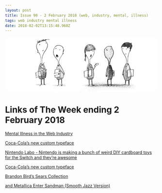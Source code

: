 ```yaml
---
layout: post
title: Issue 90 - 2 February 2018 (web, industry, mental, illness)
tags: web industry mental illness
date: 2018-02-02T13:15:48.960Z
---
```

![Mental Illness in the Web Industry](/assets/uploads/issue-90.jpg "Mental Illness in the Web Industry")

# Links of The Week ending 2 February 2018

<a href="http://alistapart.com/article/mental-illness-in-the-web-industry" target="_blank">Mental Illness in the Web Industry</a>

<a href="https://www.invisionapp.com/blog/coca-cola-custom-typeface/" target="_blank">Coca-Cola’s new custom typeface</a>

<a href="https://www.theverge.com/2018/1/17/16900496/nintendo-switch-labo-cardboard-diy-accessories-announced-price-release-date" target="_blank">Nintendo Labo - Nintendo is making a bunch of weird DIY cardboard toys for the Switch and they’re awesome</a>

<a href="https://www.invisionapp.com/blog/coca-cola-custom-typeface/" target="_blank">Coca-Cola’s new custom typeface</a>

<a href="https://brandonbird.myshopify.com/collections/sears-collection" target="_blank">Brandon Bird’s Sears Collection</a>

<a href="https://www.youtube.com/watch?v=OBmM79YadYM" target="_blank">and Metallica Enter Sandman (Smooth Jazz Version)</a>